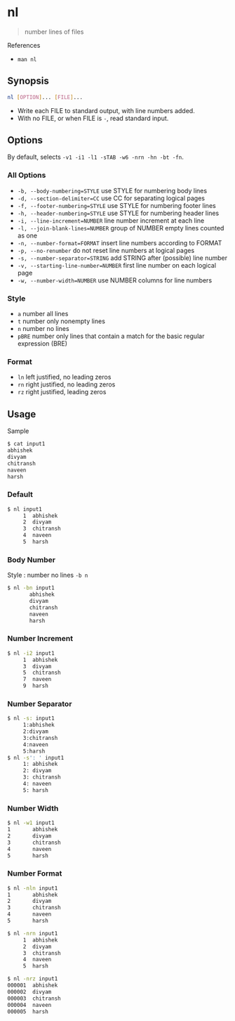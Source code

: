 # nl

> number lines of files

References

- `man nl`

## Synopsis

```bash
nl [OPTION]... [FILE]...
```

- Write each FILE to standard output, with line numbers added.
- With no FILE, or when FILE is `-`, read standard input.

## Options

By default, selects `-v1 -i1 -l1 -sTAB -w6 -nrn -hn -bt -fn`.

### All Options

- `-b, --body-numbering=STYLE` use STYLE for numbering body lines
- `-d, --section-delimiter=CC` use CC for separating logical pages
- `-f, --footer-numbering=STYLE` use STYLE for numbering footer lines
- `-h, --header-numbering=STYLE` use STYLE for numbering header lines
- `-i, --line-increment=NUMBER` line number increment at each line
- `-l, --join-blank-lines=NUMBER` group of NUMBER empty lines counted as one
- `-n, --number-format=FORMAT` insert line numbers according to FORMAT
- `-p, --no-renumber` do not reset line numbers at logical pages
- `-s, --number-separator=STRING` add STRING after (possible) line number
- `-v, --starting-line-number=NUMBER` first line number on each logical page
- `-w, --number-width=NUMBER` use NUMBER columns for line numbers

### Style

- `a` number all lines
- `t` number only nonempty lines
- `n` number no lines
- `pBRE` number only lines that contain a match for the basic regular expression (BRE)

### Format

- `ln` left justified, no leading zeros
- `rn` right justified, no leading zeros
- `rz` right justified, leading zeros

## Usage

Sample

```bash
$ cat input1
abhishek
divyam
chitransh
naveen
harsh
```

### Default

```bash
$ nl input1
     1  abhishek
     2  divyam
     3  chitransh
     4  naveen
     5  harsh
```

### Body Number

Style : number no lines `-b n`

```bash
$ nl -bn input1
       abhishek
       divyam
       chitransh
       naveen
       harsh
```

### Number Increment

```bash
$ nl -i2 input1
     1  abhishek
     3  divyam
     5  chitransh
     7  naveen
     9  harsh
```

### Number Separator

```bash
$ nl -s: input1
     1:abhishek
     2:divyam
     3:chitransh
     4:naveen
     5:harsh
$ nl -s': ' input1
     1: abhishek
     2: divyam
     3: chitransh
     4: naveen
     5: harsh
```

### Number Width

```bash
$ nl -w1 input1
1       abhishek
2       divyam
3       chitransh
4       naveen
5       harsh
```

### Number Format

```bash
$ nl -nln input1
1       abhishek
2       divyam
3       chitransh
4       naveen
5       harsh

$ nl -nrn input1
     1  abhishek
     2  divyam
     3  chitransh
     4  naveen
     5  harsh

$ nl -nrz input1
000001  abhishek
000002  divyam
000003  chitransh
000004  naveen
000005  harsh
```
